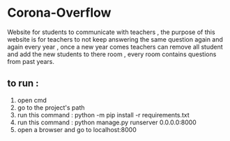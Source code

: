 # Corona-Overflow
Website for students to communicate with teachers , the purpose of this website is for teachers to not keep answering the same question again and again every year , once a new year comes teachers can remove all student and add the new students to there room , every room contains questions from past years.   

## to run :
1) open cmd
2) go to the project's path 
3) run this command : python -m pip install -r requirements.txt
4) run this command : python manage.py runserver 0.0.0.0:8000
5) open a browser and go to localhost:8000
